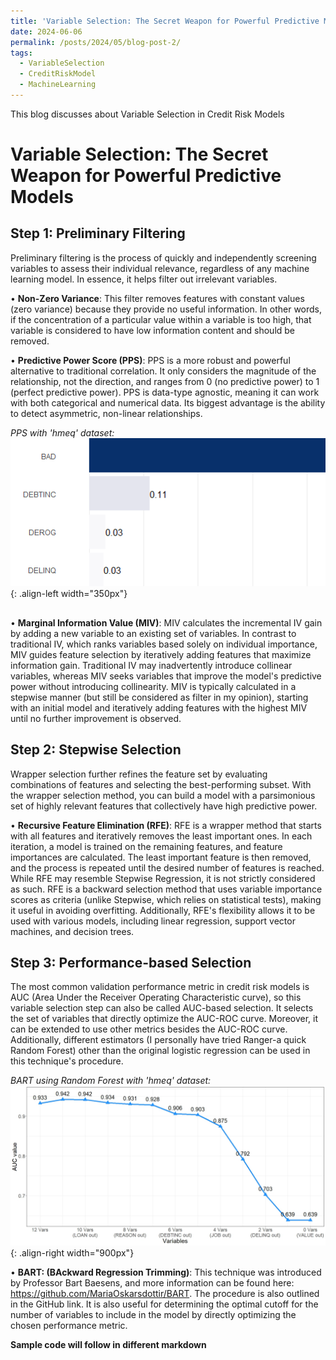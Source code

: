 ```yaml
---
title: 'Variable Selection: The Secret Weapon for Powerful Predictive Models'
date: 2024-06-06
permalink: /posts/2024/05/blog-post-2/
tags:
  - VariableSelection
  - CreditRiskModel
  - MachineLearning
---
```


This blog discusses about Variable Selection in Credit Risk Models

Variable Selection: The Secret Weapon for Powerful Predictive Models
======


Step 1: Preliminary Filtering
-------

Preliminary filtering is the process of quickly and independently screening variables to assess their individual relevance, regardless of any machine learning model. In essence, it helps filter out irrelevant variables. 


•	**Non-Zero Variance**: This filter removes features with constant values (zero variance) because they provide no useful information. In other words, if the concentration of a particular value within a variable is too high, that variable is considered to have low information content and should be removed.


•	**Predictive Power Score (PPS)**: PPS is a more robust and powerful alternative to traditional correlation. It only considers the magnitude of the relationship, not the direction, and ranges from 0 (no predictive power) to 1 (perfect predictive power). PPS is data-type agnostic, meaning it can work with both categorical and numerical data. Its biggest advantage is the ability to detect asymmetric, non-linear relationships.

*PPS with 'hmeq' dataset:*\
![PPSR](/images/pps_hmeq.PNG){: .align-left width="350px"} <br/>
##


•	**Marginal Information Value (MIV)**: MIV calculates the incremental IV gain by adding a new variable to an existing set of variables. In contrast to traditional IV, which ranks variables based solely on individual importance, MIV guides feature selection by iteratively adding features that maximize information gain. Traditional IV may inadvertently introduce collinear variables, whereas MIV seeks variables that improve the model's predictive power without introducing collinearity. MIV is typically calculated in a stepwise manner (but still be considered as filter in my opinion), starting with an initial model and iteratively adding features with the highest MIV until no further improvement is observed.



Step 2: Stepwise Selection
-------

Wrapper selection further refines the feature set by evaluating combinations of features and selecting the best-performing subset. With the wrapper selection method, you can build a model with a parsimonious set of highly relevant features that collectively have high predictive power.


•	**Recursive Feature Elimination (RFE)**: RFE is a wrapper method that starts with all features and iteratively removes the least important ones. In each iteration, a model is trained on the remaining features, and feature importances are calculated. The least important feature is then removed, and the process is repeated until the desired number of features is reached. 
While RFE may resemble Stepwise Regression, it is not strictly considered as such. RFE is a backward selection method that uses variable importance scores as criteria (unlike Stepwise, which relies on statistical tests), making it useful in avoiding overfitting. Additionally, RFE's flexibility allows it to be used with various models, including linear regression, support vector machines, and decision trees.




Step 3: Performance-based Selection
-------

The most common validation performance metric in credit risk models is AUC (Area Under the Receiver Operating Characteristic curve), so this variable selection step can also be called AUC-based selection. It selects the set of variables that directly optimize the AUC-ROC curve. Moreover, it can be extended to use other metrics besides the AUC-ROC curve. Additionally, different estimators (I personally have tried Ranger-a quick Random Forest) other than the original logistic regression can be used in this technique's procedure.


*BART using Random Forest with 'hmeq' dataset:*
![BART using Random Forest](/images/BART_RandomForest.jpeg){: .align-right width="900px"}


•	**BART: (BAckward Regression Trimming)**: This technique was introduced by Professor Bart Baesens, and more information can be found here: https://github.com/MariaOskarsdottir/BART. The procedure is also outlined in the GitHub link. It is also useful for determining the optimal cutoff for the number of variables to include in the model by directly optimizing the chosen performance metric.



****Sample code will follow in different markdown****
